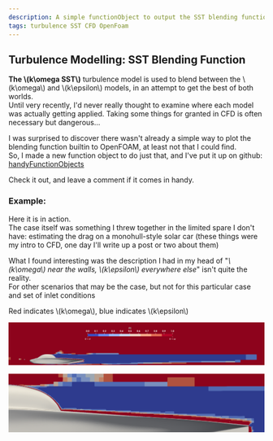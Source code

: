 ```yaml
---
description: A simple functionObject to output the SST blending function
tags: turbulence SST CFD OpenFoam
---
```


## Turbulence Modelling: SST Blending Function

**The \\(k\omega SST\\)** turbulence model is used to blend between the \\(k\omega\\) and \\(k\epsilon\\) models, in an attempt to get the best of both worlds.  
Until very recently, I'd never really thought to examine where each model was actually getting applied. Taking some things for granted in CFD is often necessary but dangerous...  

I was surprised to discover there wasn't already a simple way to plot the blending function builtin to OpenFOAM, at least not that I could find.  
So, I made a new function object to do just that, and I've put it up on github: [handyFunctionObjects](https://github.com/Ben-Malin/handyFunctionObjects)  

Check it out, and leave a comment if it comes in handy.

### Example:

Here it is in action.  
The case itself was something I threw together in the limited spare I don't have: estimating the drag on a monohull-style solar car (these things were my intro to CFD, one day I'll write up a post or two about them)

What I found interesting was the description I had in my head of "*\\(k\omega\\) near the walls, \\(k\epsilon\\) everywhere else*" isn't quite the reality.  
For other scenarios that may be the case, but not for this particular case and set of inlet conditions

Red indicates \\(k\omega\\), blue indicates \\(k\epsilon\\)  

![zoomedOut](/images/sstBlending/zoomedOut.png)  

![zoomedIn](/images/sstBlending/zoomedIn.png)  
